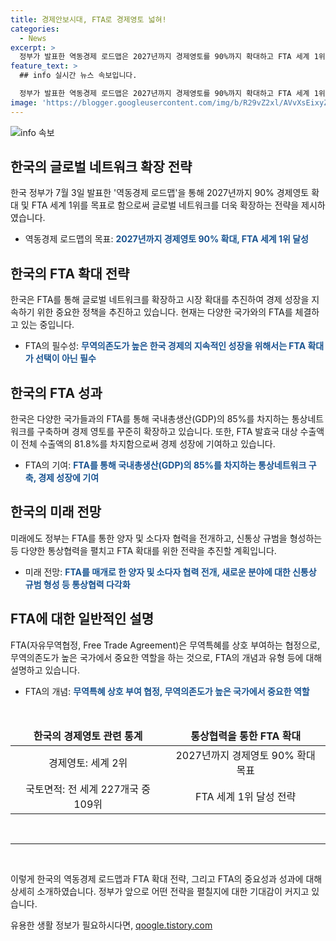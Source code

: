 ```yaml
---
title: 경제안보시대, FTA로 경제영토 넓혀!
categories:
  - News
excerpt: >
  정부가 발표한 역동경제 로드맵은 2027년까지 경제영토를 90%까지 확대하고 FTA 세계 1위를 달성하는 청사진이다. 이를 통해 우리나라는 신규 FTA 체결과 기존 FTA 업그레이드를 통해 글로벌 네트워크를 더욱 확장할 계획이며, 이는 수출 의존도가 높은 한국 경제의 성장을 지원하기 위한 것이다. 또한, FTA 체결로 좁은 국토의 한계를 극복하여 경제영토를 확대하고, FTA의 확대가 선택이 아닌 필수인 상황이라는 점이 강조된다. 더불어 FTA를 통해 우리나라의 국내총생산에 대한 규모도 더욱 커지고 있으며, FTA 발효국 대상 수출액이 전체 수출액의 81.8%를 차지할 정도로 중요한 역할을 하고 있다. 이에 따라 정부는 FTA를 매개로 한 양자 및 소다자 협력을 전개하고, 새로운 분야에 대한 신통상 규범을 형성하는 등 다양한 통상협력을 펼칠 계획이며, 이에 대한 전략을 올 하반기 ‘통상정책로드맵’을 발표할 예정이다. FTA는 상품 및 서비스의 자유로운 이동을 위해 관세 및 무역 장벽을 철폐하는 협정으로, 우리나라는 FTA를 맺은 국가의 GDP 규모를 모두 합하면 전 세계 GDP의 85%를 차지하고 있으며, FTA 발효국 대상 수출액이 전체 수출액의 81.8%를 차지하여 국민소득 3만 달러의 선진국가로 도약하게 되었다.
feature_text: >
  ## info 실시간 뉴스 속보입니다.

  정부가 발표한 역동경제 로드맵은 2027년까지 경제영토를 90%까지 확대하고 FTA 세계 1위를 달성하는 청사진이다. 이를 통해 우리나라는 신규 FTA 체결과 기존 FTA 업그레이드를 통해 글로벌 네트워크를 더욱 확장할 계획이며, 이는 수출 의존도가 높은 한국 경제의 성장을 지원하기 위한 것이다. 또한, FTA 체결로 좁은 국토의 한계를 극복하여 경제영토를 확대하고, FTA의 확대가 선택이 아닌 필수인 상황이라는 점이 강조된다. 더불어 FTA를 통해 우리나라의 국내총생산에 대한 규모도 더욱 커지고 있으며, FTA 발효국 대상 수출액이 전체 수출액의 81.8%를 차지할 정도로 중요한 역할을 하고 있다. 이에 따라 정부는 FTA를 매개로 한 양자 및 소다자 협력을 전개하고, 새로운 분야에 대한 신통상 규범을 형성하는 등 다양한 통상협력을 펼칠 계획이며, 이에 대한 전략을 올 하반기 ‘통상정책로드맵’을 발표할 예정이다. FTA는 상품 및 서비스의 자유로운 이동을 위해 관세 및 무역 장벽을 철폐하는 협정으로, 우리나라는 FTA를 맺은 국가의 GDP 규모를 모두 합하면 전 세계 GDP의 85%를 차지하고 있으며, FTA 발효국 대상 수출액이 전체 수출액의 81.8%를 차지하여 국민소득 3만 달러의 선진국가로 도약하게 되었다.
image: 'https://blogger.googleusercontent.com/img/b/R29vZ2xl/AVvXsEixyZcFfHzMRdzZMjFBmAUKJYCLCGyLL1o632UiGVXcaFdKo_bkvkuCioo0uUKlGfBVcT3P84aROyZIXSBEx3Aw5nCQ3pTgDom1WDC4m8eifvWiAmWEEVb4x6G_l8C0QH225ldMjyaFvpxGEBGNO37VmDTDMHGhJPq73UglMfDca1-0aw/s1600/blogspot.png'
---
```


<p><img src="https://blogger.googleusercontent.com/img/b/R29vZ2xl/AVvXsEixyZcFfHzMRdzZMjFBmAUKJYCLCGyLL1o632UiGVXcaFdKo_bkvkuCioo0uUKlGfBVcT3P84aROyZIXSBEx3Aw5nCQ3pTgDom1WDC4m8eifvWiAmWEEVb4x6G_l8C0QH225ldMjyaFvpxGEBGNO37VmDTDMHGhJPq73UglMfDca1-0aw/s1600/blogspot.png" alt="info 속보" /></p>

<h2 data-ke-size="size26">한국의 글로벌 네트워크 확장 전략</h2>

<p data-ke-size="size16">한국 정부가 7월 3일 발표한 '역동경제 로드맵'을 통해 2027년까지 90% 경제영토 확대 및 FTA 세계 1위를 목표로 함으로써 글로벌 네트워크를 더욱 확장하는 전략을 제시하였습니다.</p>

<ul>
<li>역동경제 로드맵의 목표: <b><span style="color: #1a5490;">2027년까지 경제영토 90% 확대, FTA 세계 1위 달성</span></b></li>
</ul>

<h2 data-ke-size="size26">한국의 FTA 확대 전략</h2>

<p data-ke-size="size16">한국은 FTA를 통해 글로벌 네트워크를 확장하고 시장 확대를 추진하여 경제 성장을 지속하기 위한 중요한 정책을 추진하고 있습니다. 현재는 다양한 국가와의 FTA를 체결하고 있는 중입니다.</p>

<ul>
<li>FTA의 필수성: <b><span style="color: #1a5490;">무역의존도가 높은 한국 경제의 지속적인 성장을 위해서는 FTA 확대가 선택이 아닌 필수</span></b></li>
</ul>

<h2 data-ke-size="size26">한국의 FTA 성과</h2>

<p data-ke-size="size16">한국은 다양한 국가들과의 FTA를 통해 국내총생산(GDP)의 85%를 차지하는 통상네트워크를 구축하며 경제 영토를 꾸준히 확장하고 있습니다. 또한, FTA 발효국 대상 수출액이 전체 수출액의 81.8%를 차지함으로써 경제 성장에 기여하고 있습니다.</p>

<ul>
<li>FTA의 기여: <b><span style="color: #1a5490;">FTA를 통해 국내총생산(GDP)의 85%를 차지하는 통상네트워크 구축, 경제 성장에 기여</span></b></li>
</ul>

<h2 data-ke-size="size26">한국의 미래 전망</h2>

<p data-ke-size="size16">미래에도 정부는 FTA를 통한 양자 및 소다자 협력을 전개하고, 신통상 규범을 형성하는 등 다양한 통상협력을 펼치고 FTA 확대를 위한 전략을 추진할 계획입니다.</p>

<ul>
<li>미래 전망: <b><span style="color: #1a5490;">FTA를 매개로 한 양자 및 소다자 협력 전개, 새로운 분야에 대한 신통상 규범 형성 등 통상협력 다각화</span></b></li>
</ul>

<h2 data-ke-size="size26">FTA에 대한 일반적인 설명</h2>

<p data-ke-size="size16">FTA(자유무역협정, Free Trade Agreement)은 무역특혜를 상호 부여하는 협정으로, 무역의존도가 높은 국가에서 중요한 역할을 하는 것으로, FTA의 개념과 유형 등에 대해 설명하고 있습니다.</p>

<ul>
<li>FTA의 개념: <b><span style="color: #1a5490;">무역특혜 상호 부여 협정, 무역의존도가 높은 국가에서 중요한 역할</span></b></li>
</ul>

<p data-ke-size="size16">&nbsp;</p>

<table>
<thead>
<tr>
<td style="text-align: center; height: 17px;"><b>한국의 경제영토 관련 통계</b></td>
<td style="text-align: center; height: 17px;"><b>통상협력을 통한 FTA 확대</b></td>
</tr>
</thead>
<tbody>
<tr>
<td style="text-align: center; height: 17px;">경제영토: 세계 2위</td>
<td style="text-align: center; height: 17px;">2027년까지 경제영토 90% 확대 목표</td>
</tr>
<tr>
<td style="text-align: center; height: 17px;">국토면적: 전 세계 227개국 중 109위</td>
<td style="text-align: center; height: 17px;">FTA 세계 1위 달성 전략</td>
</tr>
</tbody>
</table>

<p data-ke-size="size16">&nbsp;</p>

<hr>

<p data-ke-size="size16">&nbsp;</p>

<p>이렇게 한국의 역동경제 로드맵과 FTA 확대 전략, 그리고 FTA의 중요성과 성과에 대해 상세히 소개하였습니다. 정부가 앞으로 어떤 전략을 펼칠지에 대한 기대감이 커지고 있습니다.</p>
유용한 생활 정보가 필요하시다면, <a href="https://qoogle.tistory.com" rel="dofollow">qoogle.tistory.com</a>


